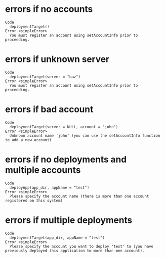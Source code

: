 # errors if no accounts

    Code
      deploymentTarget()
    Error <simpleError>
      You must register an account using setAccountInfo prior to proceeding.

# errors if unknown server

    Code
      deploymentTarget(server = "baz")
    Error <simpleError>
      You must register an account using setAccountInfo prior to proceeding.

# errors if bad account

    Code
      deploymentTarget(server = NULL, account = "john")
    Error <simpleError>
      Unknown account name 'john' (you can use the setAccountInfo function to add a new account)

# errors if no deployments and multiple accounts

    Code
      deployApp(app_dir, appName = "test")
    Error <simpleError>
      Please specify the account name (there is more than one account registered on this system)

# errors if multiple deployments

    Code
      deploymentTarget(app_dir, appName = "test")
    Error <simpleError>
      Please specify the account you want to deploy 'test' to (you have previously deployed this application to more than one account).


